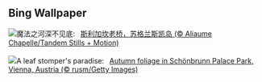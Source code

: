 ## Bing Wallpaper
![](https://www.bing.com/th?id=OHR.OldBridgeSkye_ZH-CN7228411986_UHD.jpg&w=1000)魔法之河深不见底:&nbsp;&ensp;[斯利加坎老桥，苏格兰斯凯岛 (© Aliaume Chapelle/Tandem Stills + Motion)](https://www.bing.com/th?id=OHR.OldBridgeSkye_ZH-CN7228411986_UHD.jpg)
<br><br/>
![](https://www.bing.com/th?id=OHR.ViennaAutumn_EN-US0101367282_UHD.jpg&w=1000)A leaf stomper's paradise:&nbsp;&ensp;[Autumn foliage in Schönbrunn Palace Park, Vienna, Austria (© rusm/Getty Images)](https://www.bing.com/th?id=OHR.ViennaAutumn_EN-US0101367282_UHD.jpg)
<br><br/>
